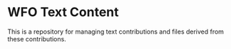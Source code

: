 # WFO Text Content 

This is a repository for managing text contributions and files derived from these contributions.


